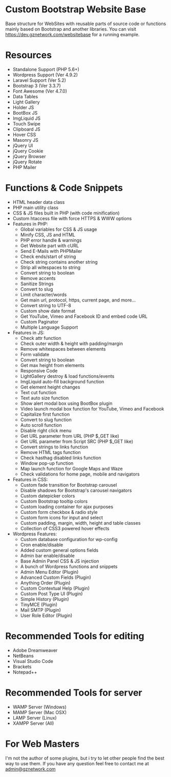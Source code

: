 # Custom Bootstrap Website Base
Base structure for WebSites with reusable parts of source code or functions mainly based on Bootstrap and another libraries. You can visit https://dev.gznetwork.com/websitebase for a running example.

# Resources
* Standalone Support (PHP 5.6+)
* Wordpress Support (Ver 4.9.2)
* Laravel Support (Ver 5.2)
* Bootstrap 3 (Ver 3.3.7)
* Font Awesome (Ver 4.7.0)
* Data Tables
* Light Gallery
* Holder JS
* BootBox JS
* ImgLiquid JS
* Touch Swipe
* Clipboard JS
* Hover CSS
* Masonry JS
* jQuery UI
* jQuery Cookie
* jQuery Browser
* jQuery Rotate
* PHP Mailer

# Functions & Code Snippets
* HTML header data class
* PHP main utility class
* CSS & JS files built in PHP (with code minification)
* Custom htaccess file with force HTTPS & WWW options
* Features in PHP:
	* Global variables for CSS & JS usage
	* Minify CSS, JS and HTML
	* PHP error handle & warnings
	* Get Website part with cURL
	* Send E-Mails with PHPMailer
	* Check ends/start of string
	* Check string contains another string
	* Strip all witespaces to string
	* Convert string to boolean
	* Remove accents
	* Sanitize Strings
	* Convert to slug
	* Limit character/words
	* Get main url, protocol, https, current page, and more...
	* Convert string to UTF-8
	* Custom show date format
	* Get YouTube, Vimeo and Facebook ID and embed code URL
	* Custom Paginator
	* Multiple Language Support
* Features in JS:
	* Check attr function
	* Check outer width & height with padding/margin
	* Remove whitespaces between elements
	* Form validate
	* Convert string to boolean
	* Get max height from elements
	* Responsive Code
	* LightGallery destroy & load functions/events
	* ImgLiquid auto-fill background function
	* Get element height changes
	* Text cut function
	* Text auto size function
	* Show alert modal box using BootBox plugin
	* Video launch modal box function for YouTube, Vimeo and Facebook
	* Capitalize first function
	* Convert to slug function
	* Auto scroll function
	* Disable right click menu
	* Get URL parameter from URL (PHP $_GET like)
	* Get URL parameter from Script SRC (PHP $_GET like)
	* Convert strings to links function
	* Remove HTML tags function
	* Check hasthag disabled links function
	* Window pop-up function
	* Map launch function for Google Maps and Waze
	* Check validations for home page, mobile and navigators
* Features in CSS:
	* Custom fade transition for Bootstrap carousel
	* Disable shadows for Bootstrap's carousel navigators
	* Custom datepicker colors
	* Custom Bootstrap tooltip colors
	* Custom loading container for ajax purposes
	* Custom form checkbox & radio style
	* Custom form icons for input and select
	* Custom padding, margin, width, height and table classes
	* Collection of CSS3 powered hover effects
* Wordpress Features:
	* Custom database configuration for wp-config
	* Cron enable/disable
	* Added custom general options fields
	* Admin bar enable/disable
	* Base Admin Panel CSS & JS injection
	* A bunch of Wordpress functions and snippets
	* Admin Menu Editor (Plugin)
	* Advanced Custom Fields (Plugin)
	* Anything Order (Plugin)
	* Custom Contextual Help (Plugin)
	* Custom Post Type UI (Plugin)
	* Simple History (Plugin)
	* TinyMCE (Plugin)
	* Mail SMTP (Plugin)
	* User Role Editor (Plugin)

# Recommended Tools for editing
* Adobe Dreamweaver
* NetBeans
* Visual Studio Code
* Brackets
* Notepad++

# Recommended Tools for server
* WAMP Server (Windows)
* MAMP Server (Mac OSX)
* LAMP Server (Linux)
* XAMPP Server (All)

# For Web Masters
I'm not the author of some plugins, but i try to let other people find the best way to use them. If you have any question feel free to contact me at admin@gznetwork.com
